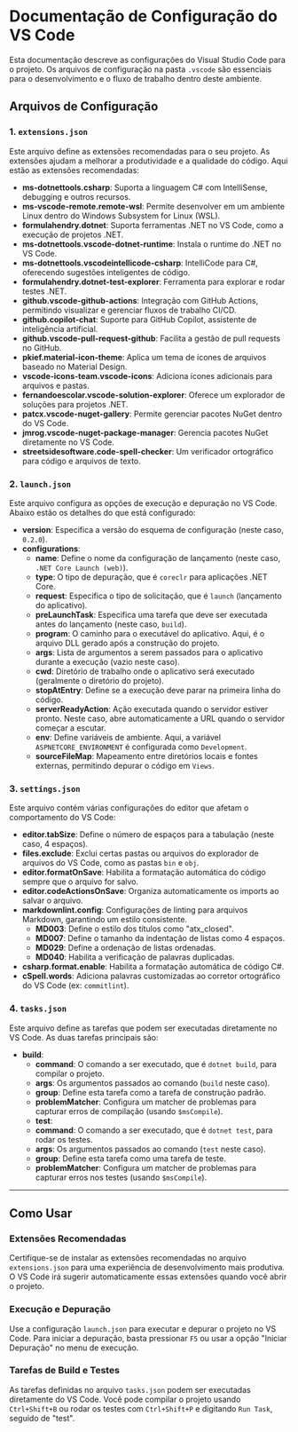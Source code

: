 # Documentação de Configuração do VS Code #

Esta documentação descreve as configurações do Visual Studio Code para o projeto.
 Os arquivos de configuração na pasta `.vscode` são essenciais para o
 desenvolvimento e o fluxo de trabalho dentro deste ambiente.

## Arquivos de Configuração ##

### 1. `extensions.json` ###

Este arquivo define as extensões recomendadas para o seu projeto. As extensões
ajudam a melhorar a produtividade e a qualidade do código. Aqui estão as extensões
recomendadas:

- **ms-dotnettools.csharp**: Suporta a linguagem C# com IntelliSense, debugging
e outros recursos.
- **ms-vscode-remote.remote-wsl**: Permite desenvolver em um ambiente Linux dentro
do Windows Subsystem for Linux (WSL).
- **formulahendry.dotnet**: Suporta ferramentas .NET no VS Code, como a execução
de projetos .NET.
- **ms-dotnettools.vscode-dotnet-runtime**: Instala o runtime do .NET no VS Code.
- **ms-dotnettools.vscodeintellicode-csharp**: IntelliCode para C#, oferecendo
sugestões inteligentes de código.
- **formulahendry.dotnet-test-explorer**: Ferramenta para explorar e rodar testes
.NET.
- **github.vscode-github-actions**: Integração com GitHub Actions, permitindo
visualizar e gerenciar fluxos de trabalho CI/CD.
- **github.copilot-chat**: Suporte para GitHub Copilot, assistente de inteligência
artificial.
- **github.vscode-pull-request-github**: Facilita a gestão de pull requests no GitHub.
- **pkief.material-icon-theme**: Aplica um tema de ícones de arquivos baseado no
Material Design.
- **vscode-icons-team.vscode-icons**: Adiciona ícones adicionais para arquivos e
pastas.
- **fernandoescolar.vscode-solution-explorer**: Oferece um explorador de soluções
para projetos .NET.
- **patcx.vscode-nuget-gallery**: Permite gerenciar pacotes NuGet dentro do VS Code.
- **jmrog.vscode-nuget-package-manager**: Gerencia pacotes NuGet diretamente no
VS Code.
- **streetsidesoftware.code-spell-checker**: Um verificador ortográfico para
código e arquivos de texto.

### 2. `launch.json` ###

Este arquivo configura as opções de execução e depuração no VS Code. Abaixo estão
os detalhes do que está configurado:

- **version**: Especifica a versão do esquema de configuração (neste caso, `0.2.0`).
- **configurations**:
    - **name**: Define o nome da configuração de lançamento (neste caso, `.NET
    Core Launch (web)`).
    - **type**: O tipo de depuração, que é `coreclr` para aplicações .NET Core.
    - **request**: Especifica o tipo de solicitação, que é `launch` (lançamento
    do aplicativo).
    - **preLaunchTask**: Especifica uma tarefa que deve ser executada antes do
    lançamento (neste caso, `build`).
    - **program**: O caminho para o executável do aplicativo. Aqui, é o arquivo
    DLL gerado após a construção do projeto.
    - **args**: Lista de argumentos a serem passados para o aplicativo durante
    a execução (vazio neste caso).
    - **cwd**: Diretório de trabalho onde o aplicativo será executado (geralmente
    o diretório do projeto).
    - **stopAtEntry**: Define se a execução deve parar na primeira linha do código.
    - **serverReadyAction**: Ação executada quando o servidor estiver pronto.
    Neste caso, abre automaticamente a URL quando o servidor começar a escutar.
    - **env**: Define variáveis de ambiente. Aqui, a variável `ASPNETCORE_ENVIRONMENT`
    é configurada como `Development`.
    - **sourceFileMap**: Mapeamento entre diretórios locais e fontes externas,
    permitindo depurar o código em `Views`.

### 3. `settings.json` ###

Este arquivo contém várias configurações do editor que afetam o comportamento do
VS Code:

- **editor.tabSize**: Define o número de espaços para a tabulação (neste caso,
4 espaços).
- **files.exclude**: Exclui certas pastas ou arquivos do explorador de arquivos
do VS Code, como as pastas `bin` e `obj`.
- **editor.formatOnSave**: Habilita a formatação automática do código sempre que
o arquivo for salvo.
- **editor.codeActionsOnSave**: Organiza automaticamente os imports ao salvar o arquivo.
- **markdownlint.config**: Configurações de linting para arquivos Markdown,
garantindo um estilo consistente.
    - **MD003**: Define o estilo dos títulos como "atx_closed".
    - **MD007**: Define o tamanho da indentação de listas como 4 espaços.
    - **MD029**: Define a ordenação de listas ordenadas.
    - **MD040**: Habilita a verificação de palavras duplicadas.
- **csharp.format.enable**: Habilita a formatação automática de código C#.
- **cSpell.words**: Adiciona palavras customizadas ao corretor ortográfico do
VS Code (ex: `commitlint`).

### 4. `tasks.json` ###

Este arquivo define as tarefas que podem ser executadas diretamente no VS Code.
As duas tarefas principais são:

- **build**:
    - **command**: O comando a ser executado, que é `dotnet build`, para compilar
    o projeto.
    - **args**: Os argumentos passados ao comando (`build` neste caso).
    - **group**: Define esta tarefa como a tarefa de construção padrão.
    - **problemMatcher**: Configura um matcher de problemas para capturar erros
    de compilação (usando `$msCompile`).
    - **test**:
    - **command**: O comando a ser executado, que é `dotnet test`, para rodar os
    testes.
    - **args**: Os argumentos passados ao comando (`test` neste caso).
    - **group**: Define esta tarefa como uma tarefa de teste.
    - **problemMatcher**: Configura um matcher de problemas para capturar erros
    nos testes (usando `$msCompile`).

---

## Como Usar ##

### Extensões Recomendadas ###

Certifique-se de instalar as extensões recomendadas no arquivo `extensions.json`
para uma experiência de desenvolvimento mais produtiva. O VS Code irá sugerir automaticamente
essas extensões quando você abrir o projeto.

### Execução e Depuração ###

Use a configuração `launch.json` para executar e depurar o projeto no VS Code.
Para iniciar a depuração, basta pressionar `F5` ou usar a opção "Iniciar Depuração"
no menu de execução.

### Tarefas de Build e Testes ###

As tarefas definidas no arquivo `tasks.json` podem ser executadas diretamente do
VS Code. Você pode compilar o projeto usando `Ctrl+Shift+B` ou rodar os testes
com `Ctrl+Shift+P` e digitando `Run Task`, seguido de "test".
